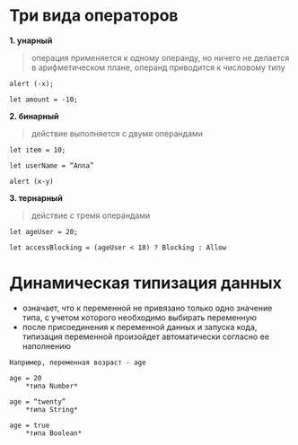 # Три вида операторов

**1. унарный**
> операция применяется к одному операнду, но ничего не делается в арифметическом плане, операнд приводится к числовому типу

```
alert (-x);

let amount = -10;
```

**2. бинарный** 
> действие выполняется с двумя операндами

```
let item = 10;

let userName = “Anna”

alert (x-y)
```

**3. тернарный** 
> действие с тремя операндами

```
let ageUser = 20;

let accessВlocking = (ageUser < 18) ? Blocking : Allow
```

# Динамическая типизация данных 

- означает, что к переменной не привязано только одно значение типа, с учетом которого необходимо выбирать переменную
- после присоединения к переменной данных и запуска кода, типизация переменной произойдет автоматически согласно ее наполнению

```
Например, переменная возраст - age

age = 20 
    *типа Number*

age = “twenty” 
    *типа String*

age = true 
    *типа Boolean*
```